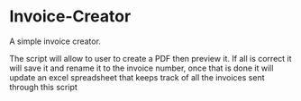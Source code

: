 # Invoice-Creator
A simple invoice creator.

The script will allow to user to create a PDF then preview it. If all is correct it will save it and rename it to the invoice number, once that is done it will update an excel spreadsheet that keeps track of all the invoices sent through this script
